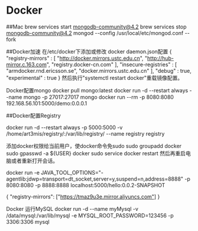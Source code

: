 # Docker
##Mac
brew services start mongodb-community@4.2
brew services stop mongodb-community@4.2
mongod --config /usr/local/etc/mongod.conf --fork


##Docker加速
在/etc/docker下添加或修改 docker daemon.json配置
{
  "registry-mirrors" : [
    "http://docker.mirrors.ustc.edu.cn",
    "http://hub-mirror.c.163.com",
    "registry.docker-cn.com"
  ],
  "insecure-registries" : [
    "armdocker.rnd.ericsson.se",
    "docker.mirrors.ustc.edu.cn"
  ],
  "debug" : true,
  "experimental" : true
}
然后执行"systemctl restart docker"重载镜像配置。

Docker配置mongo
docker pull mongo:latest
docker run  -d --restart always --name mongo -p 27017:27017 mongo
docker run --rm -p 8080:8080 192.168.56.101:5000/demo:0.0.0.1

##Docker配置Registry

docker run -d --restart always -p 5000:5000 -v /home/art3mis/registry/:/var/lib/registry/ --name registry registry

添加docker权限给当前用户，使docker命令免sudo
sudo groupadd docker 
sudo gpasswd -a ${USER} docker 
sudo service docker restart 
然后再重启电脑或者重新打开会话。

docker run -e JAVA_TOOL_OPTIONS="-agentlib:jdwp=transport=dt_socket,server=y,suspend=n,address=8888" -p 8080:8080  -p 8888:8888  localhost:5000/hello:0.0.2-SNAPSHOT

{
  "registry-mirrors": ["https://tmaz9u3e.mirror.aliyuncs.com"]
}

Docker 运行MySQL
docker run -d --name myMysql -v /data/mysql:/var/lib/mysql -e MYSQL_ROOT_PASSWORD=123456 -p 3306:3306 mysql